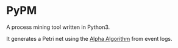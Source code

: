 # PyPM
A process mining tool written in Python3.  

It generates a Petri net using the [Alpha Algorithm](https://en.wikipedia.org/wiki/Alpha_algorithm) from event logs.
